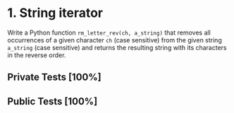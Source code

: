 # 1. String iterator

Write a Python function `rm_letter_rev(ch, a_string)` that removes all occurrences of a given character `ch` (case sensitive) from the given string `a_string` (case sensitive) and returns the resulting string with its characters in the reverse order.



## Private Tests [100%]

## Public Tests [100%]
